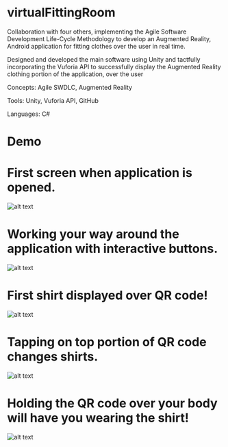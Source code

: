 # virtualFittingRoom

Collaboration with four others, implementing the Agile Software Development Life-Cycle Methodology to
develop an Augmented Reality, Android application for fitting clothes over the user in real time.

Designed and developed the main software using Unity and tactfully incorporating the Vuforia API to
successfully display the Augmented Reality clothing portion of the application, over the user

Concepts: Agile SWDLC, Augmented Reality

Tools: Unity, Vuforia API, GitHub

Languages: C#

# Demo
# First screen when application is opened.
![alt text](https://i.imgur.com/m5NU1mA.png)

# Working your way around the application with interactive buttons.
![alt text](https://i.imgur.com/XKBtOXk.jpg)

# First shirt displayed over QR code!
![alt text](https://i.imgur.com/AgJIKke.png)

# Tapping on top portion of QR code changes shirts.
![alt text](https://i.imgur.com/GPPBWAq.png)

# Holding the QR code over your body will have you wearing the shirt!
![alt text](https://i.imgur.com/pZG0y8z.png)
